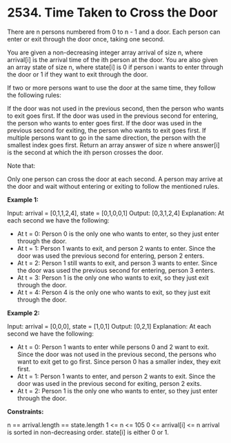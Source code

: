 # 2534. Time Taken to Cross the Door

There are n persons numbered from 0 to n - 1 and a door. Each person can enter or exit through the door once, taking one second.

You are given a non-decreasing integer array arrival of size n, where arrival[i] is the arrival time of the ith person at the door. You are also given an array state of size n, where state[i] is 0 if person i wants to enter through the door or 1 if they want to exit through the door.

If two or more persons want to use the door at the same time, they follow the following rules:

If the door was not used in the previous second, then the person who wants to exit goes first.
If the door was used in the previous second for entering, the person who wants to enter goes first.
If the door was used in the previous second for exiting, the person who wants to exit goes first.
If multiple persons want to go in the same direction, the person with the smallest index goes first.
Return an array answer of size n where answer[i] is the second at which the ith person crosses the door.

Note that:

Only one person can cross the door at each second.
A person may arrive at the door and wait without entering or exiting to follow the mentioned rules.
 
**Example 1:**

Input: arrival = [0,1,1,2,4], state = [0,1,0,0,1]
Output: [0,3,1,2,4]
Explanation: At each second we have the following:
- At t = 0: Person 0 is the only one who wants to enter, so they just enter through the door.
- At t = 1: Person 1 wants to exit, and person 2 wants to enter. Since the door was used the previous second for entering, person 2 enters.
- At t = 2: Person 1 still wants to exit, and person 3 wants to enter. Since the door was used the previous second for entering, person 3 enters.
- At t = 3: Person 1 is the only one who wants to exit, so they just exit through the door.
- At t = 4: Person 4 is the only one who wants to exit, so they just exit through the door.

**Example 2:**

Input: arrival = [0,0,0], state = [1,0,1]
Output: [0,2,1]
Explanation: At each second we have the following:
- At t = 0: Person 1 wants to enter while persons 0 and 2 want to exit. Since the door was not used in the previous second, the persons who want to exit get to go first. Since person 0 has a smaller index, they exit first.
- At t = 1: Person 1 wants to enter, and person 2 wants to exit. Since the door was used in the previous second for exiting, person 2 exits.
- At t = 2: Person 1 is the only one who wants to enter, so they just enter through the door.
 
**Constraints:**

n == arrival.length == state.length
1 <= n <= 105
0 <= arrival[i] <= n
arrival is sorted in non-decreasing order.
state[i] is either 0 or 1.